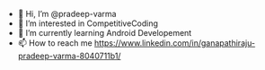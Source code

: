 - 👋 Hi, I’m @pradeep-varma
- 👀 I’m interested in CompetitiveCoding
- 🌱 I’m currently learning Android Developement
- 📫 How to reach me https://www.linkedin.com/in/ganapathiraju-pradeep-varma-8040711b1/

<!---
pradeep-varma/pradeep-varma is a ✨ special ✨ repository because its `README.md` (this file) appears on your GitHub profile.
You can click the Preview link to take a look at your changes.
--->

